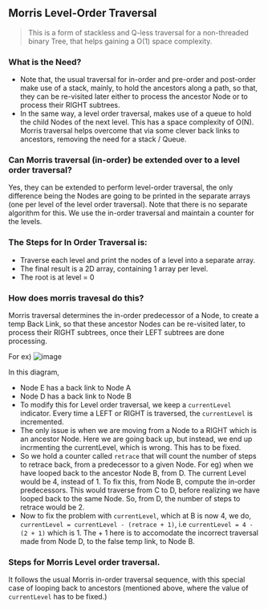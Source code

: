## Morris Level-Order Traversal

> This is a form of stackless and Q-less traversal for a non-threaded binary Tree, that helps gaining a O(1) space complexity.

### What is the Need?
- Note that, the usual traversal for in-order and pre-order and post-order make use of a stack, mainly, to hold the ancestors along a path, so that, they can be re-visited later either to process the ancestor Node or to process their RIGHT subtrees. 
- In the same way, a level order traversal, makes use of a queue to hold the child Nodes of the next level. This has a space complexity of O(N). Morris traversal helps overcome that via some clever back links to ancestors, removing the need for a stack / Queue.

### Can Morris traversal (in-order) be extended over to a level order traversal?
Yes, they can be extended to perform level-order traversal, the only difference being the Nodes are going to be printed in the separate arrays (one per level of the level order traversal). Note that there is no separate algorithm for this. We use the in-order traversal and maintain a counter for the levels.

### The Steps for In Order Traversal is:
- Traverse each level and print the nodes of a level into a separate array.
- The final result is a 2D array, containing 1 array per level.
- The root is at level = 0

### How does morris travesal do this?
Morris traversal determines the in-order predecessor of a Node, to create a temp Back Link, so that these ancestor Nodes can be re-visited later, to process their RIGHT subtrees, once their LEFT subtrees are done processing.

For ex)
![image](https://user-images.githubusercontent.com/5446493/90345721-592cd480-dfe0-11ea-897b-ff4a8fc20b1e.png)

In this diagram, 

- Node E has a back link to Node A
- Node D has a back link to Node B
- To modify this for Level order traversal, we keep a `currentLevel` indicator. Every time a LEFT or RIGHT is traversed, the `currentLevel` is incremented.
- The only issue is when we are moving from a Node to a RIGHT which is an ancestor Node. Here we are going back up, but instead, we end up incrmenting the currentLevel, which is wrong. This has to be fixed.
- So we hold a counter called `retrace` that will count the number of steps to retrace back, from a predecessor to a given Node. For eg) when we have looped back to the ancestor Node B, from D. The current Level would be 4, instead of 1. To fix this, from Node B, compute the in-order predecessors. This would traverse from C to D, before realizing we have looped back to the same Node. So, from D, the number of steps to retrace would be 2.
- Now to fix the problem with `currentLevel`, which at B is now 4, we do, `currentLevel = currentLevel - (retrace + 1)`, i.e `currentLevel = 4 - (2 + 1)` which is 1. The + 1 here is to accomodate the incorrect traversal made from Node D, to the false temp link, to Node B.

### Steps for Morris Level order traversal.
It follows the usual Morris in-order traversal sequence, with this special case of looping back to ancestors (mentioned above, where the value of `currentLevel` has to be fixed.)
